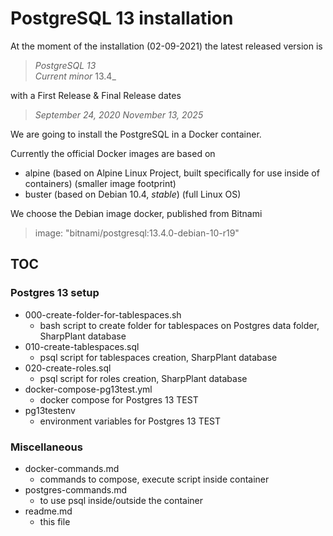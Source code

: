 # PostgreSQL 13 installation

At the moment of the installation (02-09-2021) the latest released version is
> _PostgreSQL 13_  
> _Current minor_ 13.4_

with a First Release & Final Release dates
> _September 24, 2020  November 13, 2025_

We are going to install the PostgreSQL in a Docker container.

Currently the official Docker images are based on
- alpine (based on Alpine Linux Project, built specifically for use inside of containers) (smaller image footprint)
- buster (based on Debian 10.4, _stable_) (full Linux OS)

We choose the Debian image docker, published from Bitnami
> image: "bitnami/postgresql:13.4.0-debian-10-r19"

## TOC

### Postgres 13 setup
- 000-create-folder-for-tablespaces.sh
    + bash script to create folder for tablespaces on Postgres data folder, SharpPlant database
- 010-create-tablespaces.sql
    + psql script for tablespaces creation, SharpPlant database
- 020-create-roles.sql
    + psql script for roles creation, SharpPlant database
- docker-compose-pg13test.yml
    + docker compose for Postgres 13 TEST
- pg13testenv
    + environment variables for Postgres 13 TEST

### Miscellaneous
- docker-commands.md
    + commands to compose, execute script inside container
- postgres-commands.md
    + to use psql inside/outside the container
- readme.md
    + this file

